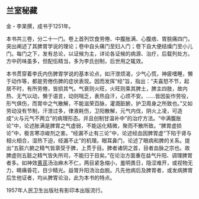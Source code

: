 ## 兰室秘藏

金・李杲撰，成书于1251年。

本书共三卷，分二十一门。卷上首列饮食劳倦、中腹胀满、心腹痞、胃脘痛四门，突出阐述了其脾胃学说的理论；卷中自头痛门至妇人门；卷下自大便结燥门至小儿门。每门之下，发有总论，以证候为主，详论各证候的病源、治疗，后载列处方。方中药味虽多，但配伍精当，多为李氏创制，后世用之辄效。

本书贯穿着李氏内伤脾胃学说的基本论点，如汗泄烦渴，少气心慌，神疲嗜睡，懒于动作等，都是劳倦伤脾的症状表现。因而发挥“经”旨，指出：“夫喜怒不节，起居不时，有所劳倦，皆损其气。气衰则火旺，火旺则乘其脾土，脾主四肢，故内热、无气以动，懒于语言，动则喘乏，表热自汗，心烦不安。……皆因妄作劳役，形气俱伤，而胃中之气散解，不能滋荣百脉，灌溉脏腑，护卫周身之所致也。”又如劳动没有节制，汗泄过多，律液耗伤，卫阳散解，元气内伐，阴火上凌，可造成“火与元气不两立”的病理形态。并且创制甘温补中”的治疗方法。“中满腹胀论”中，论述胀满是脾胃之气虚弱，不能运化精微，聚而不散所致。“脾胃虚损论”中，极言寒凉峻剂之害。“经漏不止有三论”中，论述经血因脾胃虚“下陷于肾与相火相合，湿热下迫，经漏不止”的机理。眼耳鼻门，论述了眼病和脾的关系。提出“五脏六腑之精气皆禀受于脾，上贯于目。脾者诸阴之首，目者血脉之宗也。故脾虚则五脏之精气皆失所司，不能归于目矣。”在论治方面重在益气升阳、调理脾胃者多。如神效[黄芪](https://www.gmzyjc.com/read/bc/bc17-0.1.4.0.0.md)汤治麻木不仁，两目紧急缩小，羞明畏日，隐涩难开，或视物无力，睛痛昏花，目少精光。益胃升阳汤治血脱。凡先他病后及脾胃者，或发病脾胃后生他证者，均从脾胃论治，此为本书的特点。

1957年人民卫生出版社有影印本出版流行。
